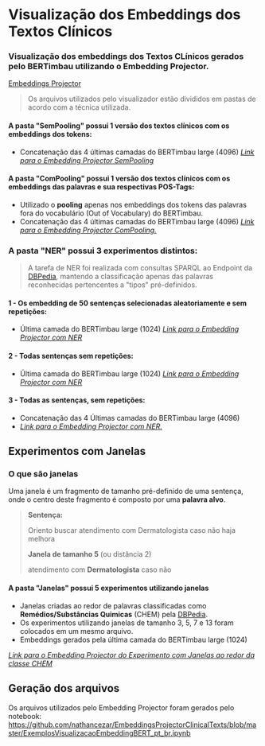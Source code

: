 # Visualização dos Embeddings dos Textos Clínicos

### Visualização dos embeddings dos Textos CLínicos gerados pelo BERTimbau utilizando o Embedding Projector.
[Embeddings Projector](https://projector.tensorflow.org/)

> Os arquivos utilizados pelo visualizador estão divididos em pastas de acordo com a técnica utilizada. 

#### A pasta **"SemPooling"** possui 1 versão dos textos clínicos com os embeddings dos tokens:
- Concatenação das 4 últimas camadas do BERTimbau large (4096)
[*Link para o Embedding Projector SemPooling*](https://projector.tensorflow.org/?config=https://raw.githubusercontent.com/nathancezar/EmbeddingsProjectorClinicalTexts/master/SemPooling/congif_semPool.json)

#### A pasta **"ComPooling"** possui 1 versão dos textos clínicos com os embeddings das palavras e sua respectivas POS-Tags:
- Utilizado o **pooling** apenas nos embeddings dos tokens das palavras fora do vocabulário (Out of Vocabulary) do BERTimbau.
- Concatenação das 4 últimas camadas do BERTimbau large (4096)
[*Link para o Embedding Projector ComPooling.*](https://projector.tensorflow.org/?config=https://raw.githubusercontent.com/nathancezar/EmbeddingsProjectorClinicalTexts/master/ComPooling/config.json)

### A pasta **"NER"** possui 3 experimentos distintos:

> A tarefa de NER foi realizada com consultas SPARQL ao Endpoint da [DBPedia](https://dbpedia.org/sparql), mantendo a classificação apenas das palavras reconhecidas pertencentes a "tipos" pré-definidos.

#### 1 - Os embedding de 50 sentenças selecionadas aleatoriamente e sem repetições:
 - Última camada do BERTimbau large (1024)
[*Link para o Embedding Projector com NER*](https://projector.tensorflow.org/?config=https://raw.githubusercontent.com/nathancezar/EmbeddingsProjectorClinicalTexts/master/NER/config_ner.json)

#### 2 - Todas sentenças sem repetições:
 - Última camada do BERTimbau large (1024)
[*Link para o Embedding Projector com NER*](https://projector.tensorflow.org/?config=https://raw.githubusercontent.com/nathancezar/EmbeddingsProjectorClinicalTexts/master/NER/config_ner_all.json)

#### 3 - Todas as sentenças, sem repetições:
- Concatenação das 4 Últimas camadas do BERTimbau large (4096)
- [*Link para o Embedding Projector com NER.*](https://projector.tensorflow.org/?config=https://raw.githubusercontent.com/nathancezar/EmbeddingsProjectorClinicalTexts/master/NER/config_ner_all_4096.json)


## Experimentos com Janelas
### O que são janelas

Uma janela é um fragmento de tamanho pré-definido de uma sentença, onde o centro deste fragmento é composto por uma **palavra alvo**.

> **Sentença:**
>
> Oriento buscar atendimento com Dermatologista caso não haja melhora
>
> **Janela de tamanho 5** (ou distância 2)
>
> atendimento com **Dermatologista** caso não

#### A pasta **"Janelas"** possui 5 experimentos utilizando janelas
- Janelas criadas ao redor de palavras classificadas como **Remédios/Substâncias Quimicas** (CHEM) pela [DBPedia](https://dbpedia.org/sparql).
- Os experimentos utilizando janelas de tamanho 3, 5, 7 e 13 foram colocados em um mesmo arquivo.
- Embeddings gerados pela última camada do BERTimbau large (1024)

[*Link para o Embedding Projector do Experimento com Janelas ao redor da classe CHEM*](https://projector.tensorflow.org/?config=https://raw.githubusercontent.com/nathancezar/EmbeddingsProjectorClinicalTexts/master/Janelas/config_janelas_CHEM.json)


## Geração dos arquivos

Os arquivos utilizados pelo Embedding Projector foram gerados pelo notebook: https://github.com/nathancezar/EmbeddingsProjectorClinicalTexts/blob/master/ExemplosVisualizacaoEmbeddingBERT_pt_br.ipynb